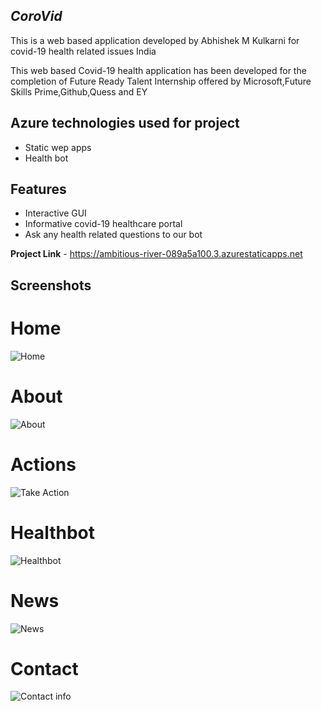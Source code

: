 
## ***CoroVid***

This is a web based application developed by Abhishek M Kulkarni for covid-19 health related issues India

This web based Covid-19 health application has been developed for the completion of Future Ready Talent Internship offered by Microsoft,Future Skills Prime,Github,Quess and EY

## Azure technologies used for project
- Static wep apps
- Health bot

## Features
* Interactive GUI
* Informative covid-19 healthcare portal
* Ask any health related questions to our bot


**Project Link** - https://ambitious-river-089a5a100.3.azurestaticapps.net


## Screenshots
# Home
![Home](https://github.com/Abhishek-AMK/frt-internship/assets/113782190/8f42da21-e7aa-49b7-9068-4350abd8beea)
# About
![About](https://github.com/Abhishek-AMK/frt-internship/assets/113782190/f959cec1-c871-49ac-87f8-fec047ab8e8d)
# Actions
![Take Action](https://github.com/Abhishek-AMK/frt-internship/assets/113782190/697cfc60-25da-4c41-805e-afab3b22afc2)
# Healthbot
![Healthbot](https://github.com/Abhishek-AMK/frt-internship/assets/113782190/ec3d7bc5-eff8-4095-a41a-7598837d9f6a)
# News
![News](https://github.com/Abhishek-AMK/frt-internship/assets/113782190/2db195c2-2aea-488d-9647-ca4989e9b42a)
# Contact
![Contact info](https://github.com/Abhishek-AMK/frt-internship/assets/113782190/a8dadbb2-eea9-4e00-8aae-a37e51e02045)








